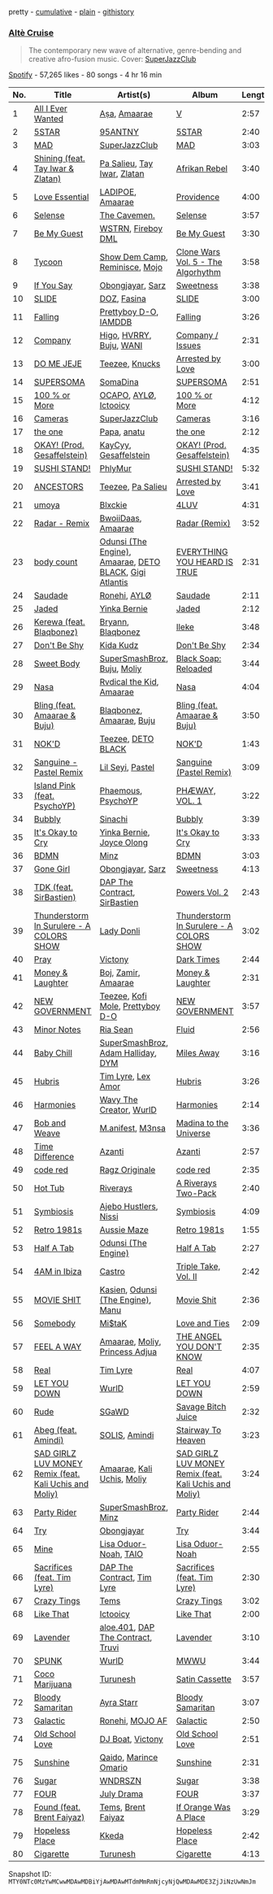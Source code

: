 pretty - [cumulative](/playlists/cumulative/37i9dQZF1DX5ja5oV6Kto0.md) - [plain](/playlists/plain/37i9dQZF1DX5ja5oV6Kto0) - [githistory](https://github.githistory.xyz/mackorone/spotify-playlist-archive/blob/main/playlists/plain/37i9dQZF1DX5ja5oV6Kto0)

### [Altè Cruise](https://open.spotify.com/playlist/37i9dQZF1DX5ja5oV6Kto0)

> The contemporary new wave of alternative, genre\-bending and creative afro\-fusion music\. Cover: <a href="https://open.spotify.com/artist/5CINjDZoikcuTmtw3wgPfp?si=N1S9euB7S0\-t\_UfhSVNoGw"> SuperJazzClub </a>

[Spotify](https://open.spotify.com/user/spotify) - 57,265 likes - 80 songs - 4 hr 16 min

| No. | Title | Artist(s) | Album | Length |
|---|---|---|---|---|
| 1 | [All I Ever Wanted](https://open.spotify.com/track/72CSCjFfMXe0PRJBioy7d0) | [Aṣa](https://open.spotify.com/artist/0upXUo04k4k8bGVSkmgrSc), [Amaarae](https://open.spotify.com/artist/21UPYSRWFKwtqvSAnFnSvS) | [V](https://open.spotify.com/album/5rvJ4cyNUU0jI9DF3r596d) | 2:57 |
| 2 | [5STAR](https://open.spotify.com/track/2SbUl2NjInfY4DyeEzZS7d) | [95ANTNY](https://open.spotify.com/artist/6PQLGYWDUljiFCQlltL4Cw) | [5STAR](https://open.spotify.com/album/6AyJAGUMwWM0jNmZiLvP8R) | 2:40 |
| 3 | [MAD](https://open.spotify.com/track/1ozrsYUgNJxFjYQ56uMCJU) | [SuperJazzClub](https://open.spotify.com/artist/5CINjDZoikcuTmtw3wgPfp) | [MAD](https://open.spotify.com/album/3sLSczzqvkRNRtcK9AH7Ei) | 3:03 |
| 4 | [Shining \(feat\. Tay Iwar & Zlatan\)](https://open.spotify.com/track/5YRTadZ4cj2kxzEG2UcS28) | [Pa Salieu](https://open.spotify.com/artist/290nCNEce1y6rfoJiO2rK7), [Tay Iwar](https://open.spotify.com/artist/0iqznAW9pzZ7KOjx8aCMWo), [Zlatan](https://open.spotify.com/artist/4mSWNal2Ixxf1zrXSTLoep) | [Afrikan Rebel](https://open.spotify.com/album/4iEeNMH7ooC4Hwy0J6rQB4) | 3:40 |
| 5 | [Love Essential](https://open.spotify.com/track/3QH5Rlesc32hP28jRmdMap) | [LADIPOE](https://open.spotify.com/artist/379IT6Szv0zgnw4xrdu4mu), [Amaarae](https://open.spotify.com/artist/21UPYSRWFKwtqvSAnFnSvS) | [Providence](https://open.spotify.com/album/6y0Jfh7dZgzKcxM2hP7PgF) | 4:00 |
| 6 | [Selense](https://open.spotify.com/track/7k5p0y3ujvszuxWoeJJpxO) | [The Cavemen.](https://open.spotify.com/artist/1cnBVQulaNSvbind6A0dVD) | [Selense](https://open.spotify.com/album/6qqM3masriqBhSobcZVmAt) | 3:57 |
| 7 | [Be My Guest](https://open.spotify.com/track/53bVld0y2swEHfRs1OpsCa) | [WSTRN](https://open.spotify.com/artist/5nSAh3wlH7VaqpnkiMjzDs), [Fireboy DML](https://open.spotify.com/artist/75VKfyoBlkmrJFDqo1o2VY) | [Be My Guest](https://open.spotify.com/album/1RB15GJ8izqSFg1r0Qsykm) | 3:30 |
| 8 | [Tycoon](https://open.spotify.com/track/1hS2xmC5qJ8R534RiLw07k) | [Show Dem Camp](https://open.spotify.com/artist/0XqLMMiljB30SqHKV9PYsD), [Reminisce](https://open.spotify.com/artist/4YIOi9aFNviV1jRQeiNZgO), [Mojo](https://open.spotify.com/artist/7sCNOLD0NCCcWvWphFUKcF) | [Clone Wars Vol\. 5 \- The Algorhythm](https://open.spotify.com/album/1ogcYw7K6AZzR52ZuT811b) | 3:58 |
| 9 | [If You Say](https://open.spotify.com/track/0Gti54i0mUfipe9LQDsbGC) | [Obongjayar](https://open.spotify.com/artist/6l7R1jntPahGxwJt7Tky8h), [Sarz](https://open.spotify.com/artist/408vMm7y1227ASq7GmWygZ) | [Sweetness](https://open.spotify.com/album/12Z2vvO5UYrBygJEumBCXf) | 3:38 |
| 10 | [SLIDE](https://open.spotify.com/track/2weIRaWE3Wvi5Z21yw6CnW) | [DOZ](https://open.spotify.com/artist/6Fkfi6lZmhzNzeT19O9hiV), [Fasina](https://open.spotify.com/artist/46A6IKsvzRN2Y6QHLkHvmw) | [SLIDE](https://open.spotify.com/album/49HHmNM7qGqk5svKQtm5aL) | 3:00 |
| 11 | [Falling](https://open.spotify.com/track/3lj7m1hRPcHOvDtGV15IyP) | [Prettyboy D\-O](https://open.spotify.com/artist/76qtJqxLY1aXEPHxAJui7y), [IAMDDB](https://open.spotify.com/artist/7za6M9P94wuMsOVCHopTsI) | [Falling](https://open.spotify.com/album/6AdNa8If89F51AfRca2Gqc) | 3:26 |
| 12 | [Company](https://open.spotify.com/track/79ydXWBVWRziknKUc2l4sT) | [Higo](https://open.spotify.com/artist/7M7t0X1mjNwSOAf3HiPEQ0), [HVRRY](https://open.spotify.com/artist/0UVg1odbMc16LRZiaXdo0m), [Buju](https://open.spotify.com/artist/3zaDigUwjHvjOkSn0NDf9x), [WANI](https://open.spotify.com/artist/52sXq7h0dM2d4zh1lpFRxt) | [Company / Issues](https://open.spotify.com/album/0bOwM7CYfw786z0ZWq9Xea) | 2:31 |
| 13 | [DO ME JEJE](https://open.spotify.com/track/761wgf2fyosAixTxmR5dpZ) | [Teezee](https://open.spotify.com/artist/6qgNjbWXJ9mbqKwznBLj5B), [Knucks](https://open.spotify.com/artist/6W4vm8P3JFQboO4cvHeqaa) | [Arrested by Love](https://open.spotify.com/album/0zejTpsTCCZlAHUfdHyDQ8) | 3:00 |
| 14 | [SUPERSOMA](https://open.spotify.com/track/5vDcs1FIAN79cELRo0P2SB) | [SomaDina](https://open.spotify.com/artist/4C9EX8d2FnWMV2yQZqeG8U) | [SUPERSOMA](https://open.spotify.com/album/1cPTRUcMrR1jAww0uW8D8Y) | 2:51 |
| 15 | [100 % or More](https://open.spotify.com/track/1nhPJxL9x5oaPYcLfm4Wxz) | [OCAPO](https://open.spotify.com/artist/0rPvE6uRDqVXYoeM6dGKZV), [AYLØ](https://open.spotify.com/artist/3KIiecqeFZHnbLK2MeagZd), [Ictooicy](https://open.spotify.com/artist/19cyiv0rM3o9U8WboDW0Js) | [100 % or More](https://open.spotify.com/album/3mxg5EVTIx9lOZjodWM54H) | 4:12 |
| 16 | [Cameras](https://open.spotify.com/track/3GKP5FZ3p29o082QOwIEiu) | [SuperJazzClub](https://open.spotify.com/artist/5CINjDZoikcuTmtw3wgPfp) | [Cameras](https://open.spotify.com/album/76Ya6sQaWcLLcrEHNnUNhL) | 3:16 |
| 17 | [the one](https://open.spotify.com/track/4vTOVXrG6mAWSJdQpBQaBn) | [Papa](https://open.spotify.com/artist/3yhUYybUxwJn1or7zHXWHy), [anatu](https://open.spotify.com/artist/2ZI8Omfu8U4dVTmmTQ3gCw) | [the one](https://open.spotify.com/album/1oUHKRWPgsOUTfYeqYT7h4) | 2:12 |
| 18 | [OKAY! \(Prod\. Gesaffelstein\)](https://open.spotify.com/track/5UdXcCJfEye6TCwAvUvzgD) | [KayCyy](https://open.spotify.com/artist/7gmVTgaiN0gpDJKvTHPTRL), [Gesaffelstein](https://open.spotify.com/artist/3hteYQFiMFbJY7wS0xDymP) | [OKAY! \(Prod\. Gesaffelstein\)](https://open.spotify.com/album/06Rzy0mTJ33m3Wu2lRkMFw) | 4:35 |
| 19 | [SUSHI STAND!](https://open.spotify.com/track/04ntgqtFKNBgHFhiKKfHwP) | [PhlyMur](https://open.spotify.com/artist/1Rx24j5gKzt8H22A5tfmpG) | [SUSHI STAND!](https://open.spotify.com/album/74fkRdAAeijP2RwpnKwS75) | 5:32 |
| 20 | [ANCESTORS](https://open.spotify.com/track/0RSDH2CCDTzOZo0UIBiUNM) | [Teezee](https://open.spotify.com/artist/6qgNjbWXJ9mbqKwznBLj5B), [Pa Salieu](https://open.spotify.com/artist/290nCNEce1y6rfoJiO2rK7) | [Arrested by Love](https://open.spotify.com/album/0zejTpsTCCZlAHUfdHyDQ8) | 3:41 |
| 21 | [umoya](https://open.spotify.com/track/5Mg5kfEzI7stnjNoXHyaUC) | [Blxckie](https://open.spotify.com/artist/4pQcWzOMSmmz5DK6TqO2FL) | [4LUV](https://open.spotify.com/album/2SGGNsEIuL5zM0NHiO5dBd) | 4:31 |
| 22 | [Radar \- Remix](https://open.spotify.com/track/4QR2vhA68N0j8gL9wabTVk) | [BwoiiDaas](https://open.spotify.com/artist/3Fm8O3PLO5Odlns29ko4lz), [Amaarae](https://open.spotify.com/artist/21UPYSRWFKwtqvSAnFnSvS) | [Radar \(Remix\)](https://open.spotify.com/album/0GgdrMuXZMle9fAibxpV04) | 3:52 |
| 23 | [body count](https://open.spotify.com/track/7blHE1ssculA05pENkKaoZ) | [Odunsi \(The Engine\)](https://open.spotify.com/artist/3QAWvRmq1TMLuNtDKVyRaW), [Amaarae](https://open.spotify.com/artist/21UPYSRWFKwtqvSAnFnSvS), [DETO BLACK](https://open.spotify.com/artist/2Hgj50QKDLwDTRjb42hRIT), [Gigi Atlantis](https://open.spotify.com/artist/6wukMcC4TS5AUV1cc8lmmd) | [EVERYTHING YOU HEARD IS TRUE](https://open.spotify.com/album/2x6YmHjZ0hkVETiz6IJ3EN) | 2:31 |
| 24 | [Saudade](https://open.spotify.com/track/719tWjaCn54N9rCD8tgtDG) | [Ronehi](https://open.spotify.com/artist/41h99u87ioeyoCZh7XTshv), [AYLØ](https://open.spotify.com/artist/3KIiecqeFZHnbLK2MeagZd) | [Saudade](https://open.spotify.com/album/49NEv35Vtyq3x1VKO8vszr) | 2:11 |
| 25 | [Jaded](https://open.spotify.com/track/7bvafFr1HNPNJVEUdM7SFn) | [Yinka Bernie](https://open.spotify.com/artist/5TuVpSIsvh6lKoKLBsAxFL) | [Jaded](https://open.spotify.com/album/2OvSuz5kY264szZHbqiF8V) | 2:12 |
| 26 | [Kerewa \(feat\. Blaqbonez\)](https://open.spotify.com/track/5BeGPJdDixrxEDpY2NaZ0Z) | [Bryann](https://open.spotify.com/artist/1S7tYUIXPaaRJSFhXSJn19), [Blaqbonez](https://open.spotify.com/artist/12kjvw4e3gLp6qVHO65n7W) | [Ileke](https://open.spotify.com/album/1I6GnLLD7UEjZfEdGSxA3s) | 3:48 |
| 27 | [Don't Be Shy](https://open.spotify.com/track/77WyHfWYb6sWhPJ5GeeUmo) | [Kida Kudz](https://open.spotify.com/artist/4wrFUdBKN4RBMtC3ZoLVdw) | [Don't Be Shy](https://open.spotify.com/album/7iPzgjVOJ2zQE9oismpvn2) | 2:34 |
| 28 | [Sweet Body](https://open.spotify.com/track/75Za3XtZM0yLMLSWyAojAD) | [SuperSmashBroz](https://open.spotify.com/artist/4o05vkR7aQMnPRbAqVk13x), [Buju](https://open.spotify.com/artist/3zaDigUwjHvjOkSn0NDf9x), [Moliy](https://open.spotify.com/artist/2hVWBpjLW4Q7fboYz2pVYK) | [Black Soap: Reloaded](https://open.spotify.com/album/7BrLCeLG9bR2yMS9ibYVbM) | 3:44 |
| 29 | [Nasa](https://open.spotify.com/track/5gcL42OzbwTHmP3aaDAo9v) | [Rvdical the Kid](https://open.spotify.com/artist/4eu9GW8WwzF6n6fb34COES), [Amaarae](https://open.spotify.com/artist/21UPYSRWFKwtqvSAnFnSvS) | [Nasa](https://open.spotify.com/album/6PysNGAvSd0sTWoDY9eMeM) | 4:04 |
| 30 | [Bling \(feat\. Amaarae & Buju\)](https://open.spotify.com/track/5w5RWZCayZmDQ2sIq4xnzb) | [Blaqbonez](https://open.spotify.com/artist/12kjvw4e3gLp6qVHO65n7W), [Amaarae](https://open.spotify.com/artist/21UPYSRWFKwtqvSAnFnSvS), [Buju](https://open.spotify.com/artist/3zaDigUwjHvjOkSn0NDf9x) | [Bling \(feat\. Amaarae & Buju\)](https://open.spotify.com/album/3FBwuaDksx69N9qzYb3m8N) | 3:50 |
| 31 | [NOK'D](https://open.spotify.com/track/6FANB5EYbYDAHaRCFS0leM) | [Teezee](https://open.spotify.com/artist/6qgNjbWXJ9mbqKwznBLj5B), [DETO BLACK](https://open.spotify.com/artist/2Hgj50QKDLwDTRjb42hRIT) | [NOK'D](https://open.spotify.com/album/3jr1hQURRkuTqJPGzQi4VZ) | 1:43 |
| 32 | [Sanguine \- Pastel Remix](https://open.spotify.com/track/45DcpHNu6MLivmNaalRIZo) | [Lil Seyi](https://open.spotify.com/artist/2Z5C4k6StRPuT2ZipvC00O), [Pastel](https://open.spotify.com/artist/6wa2PiIWrIhhz6lRQEGQpO) | [Sanguine \(Pastel Remix\)](https://open.spotify.com/album/0DggHQp8mTvxxLBKy7pANP) | 3:09 |
| 33 | [Island Pink \(feat\. PsychoYP\)](https://open.spotify.com/track/4XHNGQTifbzr1R6xVGRCaW) | [Phaemous](https://open.spotify.com/artist/24teR3vPUTk7Le0KjxpSwQ), [PsychoYP](https://open.spotify.com/artist/4Hyl7QROvzELSzMO7OXdjr) | [PHÆWAY, VOL\. 1](https://open.spotify.com/album/44ok9Ivc710oHa0zl32cgv) | 3:22 |
| 34 | [Bubbly](https://open.spotify.com/track/3wA618qIbco7vHbzobwmYT) | [Sinachi](https://open.spotify.com/artist/3Oo9PudiVUZjuCdJBBn4si) | [Bubbly](https://open.spotify.com/album/7gu0svVbpR3YHnymDsGn4b) | 3:39 |
| 35 | [It's Okay to Cry](https://open.spotify.com/track/5X99Res0qG01SxTy5puWFU) | [Yinka Bernie](https://open.spotify.com/artist/5TuVpSIsvh6lKoKLBsAxFL), [Joyce Olong](https://open.spotify.com/artist/60SeWhyUgLfPOiRnZwrzVj) | [It's Okay to Cry](https://open.spotify.com/album/1HuqJPQqxMpyWLwzVir5QB) | 3:33 |
| 36 | [BDMN](https://open.spotify.com/track/7Mj31NoZHld1uNfQ2wYTQ4) | [Minz](https://open.spotify.com/artist/2XNwtpu314ZSFziTt0ZqZT) | [BDMN](https://open.spotify.com/album/2Lmum2sMMWvPhMoF30U3W6) | 3:03 |
| 37 | [Gone Girl](https://open.spotify.com/track/5InfSqyrnWkRMvrynG52I6) | [Obongjayar](https://open.spotify.com/artist/6l7R1jntPahGxwJt7Tky8h), [Sarz](https://open.spotify.com/artist/408vMm7y1227ASq7GmWygZ) | [Sweetness](https://open.spotify.com/album/4LIZDD51I8rr6OpdEX7S9a) | 4:13 |
| 38 | [TDK \(feat\. SirBastien\)](https://open.spotify.com/track/3615rdkHPXPOOs1PFWd2ec) | [DAP The Contract](https://open.spotify.com/artist/12OwAxjoznv1QOdIGR9R73), [SirBastien](https://open.spotify.com/artist/4J3AoVEbI3WEaR8LHVAwRC) | [Powers Vol\. 2](https://open.spotify.com/album/4ujY9crqPurKAbu3ryYQJD) | 2:43 |
| 39 | [Thunderstorm In Surulere \- A COLORS SHOW](https://open.spotify.com/track/2kJsAjvUCXdsq4NKU27eOj) | [Lady Donli](https://open.spotify.com/artist/5joHzVrVQzu41KFBlZQDvG) | [Thunderstorm In Surulere \- A COLORS SHOW](https://open.spotify.com/album/2upZ5fvsaWPT2LHb7d9IJJ) | 3:02 |
| 40 | [Pray](https://open.spotify.com/track/4JfsvpTMSYW9bU97A4PiGa) | [Victony](https://open.spotify.com/artist/1E5hfn5BduN2nnoZCJmUVG) | [Dark Times](https://open.spotify.com/album/0WkNcmW479lQP6CjeqGE7M) | 2:44 |
| 41 | [Money & Laughter](https://open.spotify.com/track/0rcz74mV0d1ERhaQPQxJnx) | [Boj](https://open.spotify.com/artist/4qYpTEJThZ8FC8KzyFrSWW), [Zamir](https://open.spotify.com/artist/17AnjHQ3k75QgyzY97V15q), [Amaarae](https://open.spotify.com/artist/21UPYSRWFKwtqvSAnFnSvS) | [Money & Laughter](https://open.spotify.com/album/3ZSA6jbvKDGxYFuD5YBCYQ) | 2:31 |
| 42 | [NEW GOVERNMENT](https://open.spotify.com/track/1Hwf5Lbx7hQjAvcl3D3CJb) | [Teezee](https://open.spotify.com/artist/6qgNjbWXJ9mbqKwznBLj5B), [Kofi Mole](https://open.spotify.com/artist/7zB3I7PBh39rcwg2haB5Ac), [Prettyboy D\-O](https://open.spotify.com/artist/76qtJqxLY1aXEPHxAJui7y) | [NEW GOVERNMENT](https://open.spotify.com/album/6u9hX1uP6LpOUGhPfWAAGv) | 3:57 |
| 43 | [Minor Notes](https://open.spotify.com/track/0k94cHa9Zr8dLw6iCVw6d4) | [Ria Sean](https://open.spotify.com/artist/41fhfR098MSw8CTCFcr1od) | [Fluid](https://open.spotify.com/album/0q0jqTHpWYZIg0kYfTfXbB) | 2:56 |
| 44 | [Baby Chill](https://open.spotify.com/track/6iukxcu5Y6aDNlWomndA3u) | [SuperSmashBroz](https://open.spotify.com/artist/4o05vkR7aQMnPRbAqVk13x), [Adam Halliday](https://open.spotify.com/artist/4Jd67PsMBBh5YEZlToYLAh), [DYM](https://open.spotify.com/artist/61KTFeXqYuFlhCStFRnooT) | [Miles Away](https://open.spotify.com/album/33l7tBdwY7wEnVPG2kyekw) | 3:16 |
| 45 | [Hubris](https://open.spotify.com/track/61jRGsVT7lj1DlYSSAlVV3) | [Tim Lyre](https://open.spotify.com/artist/4iYJ88IcQS4GFqLqWGE5yx), [Lex Amor](https://open.spotify.com/artist/0IKVDL3N8vpYgeNOV6np14) | [Hubris](https://open.spotify.com/album/5Bsfvg0Xbe7FXhTz0yfsmZ) | 3:26 |
| 46 | [Harmonies](https://open.spotify.com/track/2h3xA1mf6B97jva8IRey0q) | [Wavy The Creator](https://open.spotify.com/artist/5kr136hLeeKJznp60ieWdC), [WurlD](https://open.spotify.com/artist/5x2vmU3Hj2Y66luW7c7vIn) | [Harmonies](https://open.spotify.com/album/0SmedlnWnFeGqtKDNwm1zN) | 2:14 |
| 47 | [Bob and Weave](https://open.spotify.com/track/58dedH6kLMIhVwyqK7mefv) | [M.anifest](https://open.spotify.com/artist/1DHw3LmhwuCZUaHtMhMpGX), [M3nsa](https://open.spotify.com/artist/2wNWHzf49gY3f6kujkR391) | [Madina to the Universe](https://open.spotify.com/album/4q2dTArxnUt4hiWxXK0xPW) | 3:36 |
| 48 | [Time Difference](https://open.spotify.com/track/0oAMtDXJSvTmXKTo6xCyMQ) | [Azanti](https://open.spotify.com/artist/72JYdP98St11Hga6yN2PGl) | [Azanti](https://open.spotify.com/album/0osb2qW3DZLhHLwxBjLwAk) | 2:57 |
| 49 | [code red](https://open.spotify.com/track/5Vd46pXPA18ky9n1t4OOiP) | [Ragz Originale](https://open.spotify.com/artist/0yw2O9rh7YQd5MqEHOFGzW) | [code red](https://open.spotify.com/album/6JbZyVHufuyBDRYmG0td7G) | 2:35 |
| 50 | [Hot Tub](https://open.spotify.com/track/5tfN0jv7r1HxYm2gApFlZP) | [Riverays](https://open.spotify.com/artist/5ryOUcwAfjNpX9DGgj83dC) | [A Riverays Two\-Pack](https://open.spotify.com/album/5efFYlnHceJBoYW0g67qxH) | 2:40 |
| 51 | [Symbiosis](https://open.spotify.com/track/1xNAMQydjXH9LalZxVt4dN) | [Ajebo Hustlers](https://open.spotify.com/artist/7oVwzvvrXEC8LbXhaNjTi4), [Nissi](https://open.spotify.com/artist/4586oPyU8t6d4hGb1BPFTU) | [Symbiosis](https://open.spotify.com/album/4kW20Wc6qVcrBWfvVATqpN) | 4:09 |
| 52 | [Retro 1981s](https://open.spotify.com/track/4pKf0Pqsga4bZGWUTaK2s8) | [Aussie Maze](https://open.spotify.com/artist/69eajei2vJW3Va81eefyZ9) | [Retro 1981s](https://open.spotify.com/album/2DVZsdZv6RCEbrG2UzfIVb) | 1:55 |
| 53 | [Half A Tab](https://open.spotify.com/track/1b2mZ6mvFiZODiryE8yCbu) | [Odunsi \(The Engine\)](https://open.spotify.com/artist/3QAWvRmq1TMLuNtDKVyRaW) | [Half A Tab](https://open.spotify.com/album/5yeqa3GNE5Zcs61GSed69Y) | 2:27 |
| 54 | [4AM in Ibiza](https://open.spotify.com/track/03ihazIgZQERyUB2BGAeLb) | [Castro](https://open.spotify.com/artist/35o4S4FOdo7sF0mn2Qd2O8) | [Triple Take, Vol\. II](https://open.spotify.com/album/31ISMmTdreHPGIZd9ddM4M) | 2:42 |
| 55 | [MOVIE SHIT](https://open.spotify.com/track/4BzyX8FYzcyH2Tji7nobmQ) | [Kasien](https://open.spotify.com/artist/5VFbrnGdINL3hcSOluMsCj), [Odunsi \(The Engine\)](https://open.spotify.com/artist/3QAWvRmq1TMLuNtDKVyRaW), [Manu](https://open.spotify.com/artist/3vwaL3a8MQN6lAPoLBAD5C) | [Movie Shit](https://open.spotify.com/album/1GcjPesJvdRibkyL7ecglt) | 2:36 |
| 56 | [Somebody](https://open.spotify.com/track/03aPkknuYGCLLLqScoRvI8) | [Mi$taK](https://open.spotify.com/artist/5RdL0s8UACHhmacD8FB73h) | [Love and Ties](https://open.spotify.com/album/4PjX6tnyjRjQOB2pAHph9h) | 2:09 |
| 57 | [FEEL A WAY](https://open.spotify.com/track/1GqEu4nDrzncKDnBaf7FKs) | [Amaarae](https://open.spotify.com/artist/21UPYSRWFKwtqvSAnFnSvS), [Moliy](https://open.spotify.com/artist/2hVWBpjLW4Q7fboYz2pVYK), [Princess Adjua](https://open.spotify.com/artist/6fpPwaXFCoilQT8lacJcyP) | [THE ANGEL YOU DON'T KNOW](https://open.spotify.com/album/1cceIhCQ8R79pwy8jbZFqE) | 2:35 |
| 58 | [Real](https://open.spotify.com/track/0cgIQxMjFoxP2lpV21f4RO) | [Tim Lyre](https://open.spotify.com/artist/4iYJ88IcQS4GFqLqWGE5yx) | [Real](https://open.spotify.com/album/1gyzgy5h5zBL4KlcKDTyX2) | 4:07 |
| 59 | [LET YOU DOWN](https://open.spotify.com/track/3yderveAUP3QqHSadNZ5iq) | [WurlD](https://open.spotify.com/artist/5x2vmU3Hj2Y66luW7c7vIn) | [LET YOU DOWN](https://open.spotify.com/album/0xjETjDt8P1ch5DHYAMjZA) | 2:59 |
| 60 | [Rude](https://open.spotify.com/track/7f83o6VIhOcIcHxzr7Cj4a) | [SGaWD](https://open.spotify.com/artist/4ufHiOJK9tL0y3QfNwGJ6l) | [Savage Bitch Juice](https://open.spotify.com/album/5la6d2QxYKs6N2KWDCNmhr) | 2:32 |
| 61 | [Abeg \(feat\. Amindi\)](https://open.spotify.com/track/4rRhOCXEvlQeMMLXDDigAP) | [SOLIS](https://open.spotify.com/artist/6Yv9GLPMVN1okoETQXHUAh), [Amindi](https://open.spotify.com/artist/1xQIR56DxgWYZPUvOLRIua) | [Stairway To Heaven](https://open.spotify.com/album/2gllP0wR0siE0NYM9U5Tjb) | 3:23 |
| 62 | [SAD GIRLZ LUV MONEY Remix \(feat\. Kali Uchis and Moliy\)](https://open.spotify.com/track/15HMh4yxdf4wyxSZSlOgGZ) | [Amaarae](https://open.spotify.com/artist/21UPYSRWFKwtqvSAnFnSvS), [Kali Uchis](https://open.spotify.com/artist/1U1el3k54VvEUzo3ybLPlM), [Moliy](https://open.spotify.com/artist/2hVWBpjLW4Q7fboYz2pVYK) | [SAD GIRLZ LUV MONEY Remix \(feat\. Kali Uchis and Moliy\)](https://open.spotify.com/album/4lYcrnwCwPmh63E03VyAv2) | 3:24 |
| 63 | [Party Rider](https://open.spotify.com/track/3IxdNMA8CAdhUqzsKLVa0c) | [SuperSmashBroz](https://open.spotify.com/artist/4o05vkR7aQMnPRbAqVk13x), [Minz](https://open.spotify.com/artist/2XNwtpu314ZSFziTt0ZqZT) | [Party Rider](https://open.spotify.com/album/7N2GQlAimFSXCuKq5lhCE6) | 2:44 |
| 64 | [Try](https://open.spotify.com/track/4Zm8CIL9MxVyBQWSpLp5Ia) | [Obongjayar](https://open.spotify.com/artist/6l7R1jntPahGxwJt7Tky8h) | [Try](https://open.spotify.com/album/3txzhFYWBkCMkJR8dQcfe8) | 3:44 |
| 65 | [Mine](https://open.spotify.com/track/1nzmbzGyRa3X8n3s0AAubj) | [Lisa Oduor\-Noah](https://open.spotify.com/artist/2lzhfTv334wDq7W7tFyJHa), [TAIO](https://open.spotify.com/artist/6WuZ1saWkFrczv6G1inkOp) | [Lisa Oduor\-Noah](https://open.spotify.com/album/01OpRABjuFQgRtj4DdT55m) | 2:55 |
| 66 | [Sacrifices \(feat\. Tim Lyre\)](https://open.spotify.com/track/3V28hy7t8rU0BwltQ9cJWU) | [DAP The Contract](https://open.spotify.com/artist/12OwAxjoznv1QOdIGR9R73), [Tim Lyre](https://open.spotify.com/artist/4iYJ88IcQS4GFqLqWGE5yx) | [Sacrifices \(feat\. Tim Lyre\)](https://open.spotify.com/album/7zkWwAnfWFUBnBhkGveMWB) | 2:30 |
| 67 | [Crazy Tings](https://open.spotify.com/track/5VQagemEOLpJJikcLzDNYR) | [Tems](https://open.spotify.com/artist/687cZJR45JO7jhk1LHIbgq) | [Crazy Tings](https://open.spotify.com/album/1kphAJp2xhCv2IxfgWMKLR) | 3:02 |
| 68 | [Like That](https://open.spotify.com/track/4HapX62jAiKegF3rzNkirV) | [Ictooicy](https://open.spotify.com/artist/19cyiv0rM3o9U8WboDW0Js) | [Like That](https://open.spotify.com/album/2ScVPpkCELgEgbTupECpGe) | 2:00 |
| 69 | [Lavender](https://open.spotify.com/track/2zFmInJW8nn2O8hJRpgt0O) | [aloe.401](https://open.spotify.com/artist/0hCbj8C1be4UO4iFhzXtF6), [DAP The Contract](https://open.spotify.com/artist/12OwAxjoznv1QOdIGR9R73), [Truvi](https://open.spotify.com/artist/1N8Iu7UNyNLPkpzdXClOvj) | [Lavender](https://open.spotify.com/album/2BkuqqT7CCE6ZZpKe3tp31) | 3:10 |
| 70 | [SPUNK](https://open.spotify.com/track/6CY2Bg6y16n0OZ3NBdEqFY) | [WurlD](https://open.spotify.com/artist/5x2vmU3Hj2Y66luW7c7vIn) | [MWWU](https://open.spotify.com/album/0NBaKfplyaTuveWlC1oB0z) | 3:44 |
| 71 | [Coco Marijuana](https://open.spotify.com/track/6mXIES5HmXDyD4tpEch0bB) | [Turunesh](https://open.spotify.com/artist/7jsrAZ7VOhvG48hjxVaIkv) | [Satin Cassette](https://open.spotify.com/album/6O8YfFylaHXZlCmgkN44hV) | 3:57 |
| 72 | [Bloody Samaritan](https://open.spotify.com/track/3Keas2doqXf1veo2DOOIdz) | [Ayra Starr](https://open.spotify.com/artist/3ZpEKRjHaHANcpk10u6Ntq) | [Bloody Samaritan](https://open.spotify.com/album/6yVmMVK9QFBPECEAft4mOd) | 3:07 |
| 73 | [Galactic](https://open.spotify.com/track/6aeXNgUvWM9O2AG1Iauyve) | [Ronehi](https://open.spotify.com/artist/41h99u87ioeyoCZh7XTshv), [MOJO AF](https://open.spotify.com/artist/2yqao6RwwtBnyKy9XA2p3J) | [Galactic](https://open.spotify.com/album/6r0nhiW9hPRljmLwl30oF1) | 2:50 |
| 74 | [Old School Love](https://open.spotify.com/track/3efQODwjIfMi9NAl3p7lTI) | [DJ Boat](https://open.spotify.com/artist/0Btky5ia7ihAQE8UEXPmbQ), [Victony](https://open.spotify.com/artist/1E5hfn5BduN2nnoZCJmUVG) | [Old School Love](https://open.spotify.com/album/6f2DZKdpDMpENF1n0dFnIF) | 2:51 |
| 75 | [Sunshine](https://open.spotify.com/track/62G1Tpiz88Ucu3vz0PYDRt) | [Qaido](https://open.spotify.com/artist/2FGrbqxqWqP3NsWM7CwYrz), [Marince Omario](https://open.spotify.com/artist/3yqJ0i7h5llZuEgkcrgu7M) | [Sunshine](https://open.spotify.com/album/6Z7JQHZoly8IVJIIsHmu2M) | 2:31 |
| 76 | [Sugar](https://open.spotify.com/track/3FkuwslAokF99ZLHtFRuAv) | [WNDRSZN](https://open.spotify.com/artist/7FaCY1DObpp7QO3S9f0RyQ) | [Sugar](https://open.spotify.com/album/4zZ2eYh53WkCkY0ixzKZEf) | 3:38 |
| 77 | [FOUR](https://open.spotify.com/track/6XUDoc4d4VptM17H72yJru) | [July Drama](https://open.spotify.com/artist/2Z9yQD2e1QO2OGLgTyuoug) | [FOUR](https://open.spotify.com/album/2cFmmxso937CGNMaB8DLct) | 3:37 |
| 78 | [Found \(feat\. Brent Faiyaz\)](https://open.spotify.com/track/7quB4D2OH6Q5WwzeEga1q5) | [Tems](https://open.spotify.com/artist/687cZJR45JO7jhk1LHIbgq), [Brent Faiyaz](https://open.spotify.com/artist/3tlXnStJ1fFhdScmQeLpuG) | [If Orange Was A Place](https://open.spotify.com/album/0x2ntwkM3GoLVAPjAOPrWv) | 3:29 |
| 79 | [Hopeless Place](https://open.spotify.com/track/6bMnInhzH6gpqY0tOdI2cP) | [Kkeda](https://open.spotify.com/artist/0seIm2Vmyh7V7oqRX2uZtC) | [Hopeless Place](https://open.spotify.com/album/4PYdU9KnQadcLIvKMLeV3b) | 2:42 |
| 80 | [Cigarette](https://open.spotify.com/track/5NLPsDXx7q3zZFbFv5pdeQ) | [Turunesh](https://open.spotify.com/artist/7jsrAZ7VOhvG48hjxVaIkv) | [Cigarette](https://open.spotify.com/album/7lVfpqQNDnvujR82cyXFOd) | 4:13 |

Snapshot ID: `MTY0NTc0MzYwMCwwMDAwMDBiYjAwMDAwMTdmMmRmNjcyNjQwMDAwMDE3ZjJiNzUwNmJm`